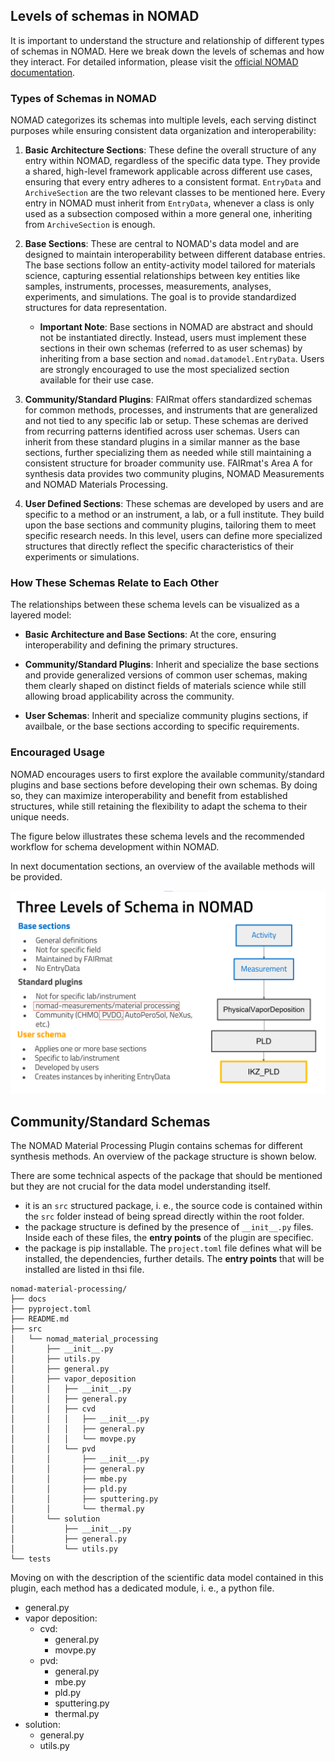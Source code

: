 ## Levels of schemas in NOMAD

It is important to understand the structure and relationship of different types of schemas in NOMAD. Here we break down the levels of schemas and how they interact. For detailed information, please visit the [official NOMAD documentation](https://nomad-lab.eu/prod/v1/staging/docs/explanation/data.html#schema).

### Types of Schemas in NOMAD

NOMAD categorizes its schemas into multiple levels, each serving distinct purposes while ensuring consistent data organization and interoperability:

1. **Basic Architecture Sections**: These define the overall structure of any entry within NOMAD, regardless of the specific data type. They provide a shared, high-level framework applicable across different use cases, ensuring that every entry adheres to a consistent format. `EntryData` and `ArchiveSection` are the two relevant classes to be mentioned here.
Every entry in NOMAD must inherit from `EntryData`, whenever a class is only used as a subsection composed within a more general one, inheriting from `ArchiveSection` is enough.

2. **Base Sections**: These are central to NOMAD's data model and are designed to maintain interoperability between different database entries. The base sections follow an entity-activity model tailored for materials science, capturing essential relationships between key entities like samples, instruments, processes, measurements, analyses, experiments, and simulations. The goal is to provide standardized structures for data representation.


	- **Important Note**: Base sections in NOMAD are abstract and should not be instantiated directly. Instead, users must implement these sections in their own schemas (referred to as user schemas) by inheriting from a base section and `nomad.datamodel.EntryData`. Users are strongly encouraged to use the most specialized section available for their use case.


3. **Community/Standard Plugins**: FAIRmat offers standardized schemas for common methods, processes, and instruments that are generalized and not tied to any specific lab or setup. These schemas are derived from recurring patterns identified across user schemas. Users can inherit from these standard plugins in a similar manner as the base sections, further specializing them as needed while still maintaining a consistent structure for broader community use.
FAIRmat's Area A for synthesis data provides two community plugins, NOMAD Measurements and NOMAD Materials Processing.

4. **User Defined Sections**: These schemas are developed by users and are specific to a method or an instrument, a lab, or a full institute. They build upon the base sections and community plugins, tailoring them to meet specific research needs. In this level, users can define more specialized structures that directly reflect the specific characteristics of their experiments or simulations.



### How These Schemas Relate to Each Other

The relationships between these schema levels can be visualized as a layered model:

- **Basic Architecture and Base Sections**: At the core, ensuring interoperability and defining the primary structures.

- **Community/Standard Plugins**: Inherit and specialize the base sections and provide generalized versions of common user schemas, making them clearly shaped on distinct fields of materials science while still allowing broad applicability across the community.

- **User Schemas**: Inherit and specialize community plugins sections, if availbale, or the base sections according to specific requirements.

### Encouraged Usage

NOMAD encourages users to first explore the available community/standard plugins and base sections before developing their own schemas. By doing so, they can maximize interoperability and benefit from established structures, while still retaining the flexibility to adapt the schema to their unique needs.

The figure below illustrates these schema levels and the recommended workflow for schema development within NOMAD.

In next documentation sections, an overview of the available methods will be provided.

![Levels of schema](../assets/levelsschema.png)


## Community/Standard Schemas

The NOMAD Material Processing Plugin contains schemas for different synthesis methods.
An overview of the package structure is shown below.

There are some technical aspects of the package that should be mentioned but they are not crucial for the data model understanding itself.

- it is an `src` structured package, i. e., the source code is contained within the `src` folder instead of being spread directly within the root folder.
- the package structure is defined by the presence of `__init__.py` files. Inside each of these files, the **entry points** of the plugin are specifiec.
- the package is pip installable. The `project.toml` file defines what will be installed, the dependencies, further details. The **entry points** that will be installed are listed in thsi file.

```
nomad-material-processing/
├── docs
├── pyproject.toml
├── README.md
├── src
│   └── nomad_material_processing
│       ├── __init__.py
│       ├── utils.py
│       ├── general.py
│       ├── vapor_deposition
│       │   ├── __init__.py
│       │   ├── general.py
│       │   ├── cvd
│       │   │   ├── __init__.py
│       │   │   ├── general.py
│       │   │   └── movpe.py
│       │   └── pvd
│       │       ├── __init__.py
│       │       ├── general.py
│       │       ├── mbe.py
│       │       ├── pld.py
│       │       ├── sputtering.py
│       │       └── thermal.py
│       └── solution
│           ├── __init__.py
│           ├── general.py
│           └── utils.py
└── tests
```

Moving on with the description of the scientific data model contained in this plugin, each method has a dedicated module, i. e., a python file.

- general.py
- vapor deposition:
  - cvd:
    - general.py
    - movpe.py
  - pvd:
    - general.py
    - mbe.py
    - pld.py
    - sputtering.py
    - thermal.py
- solution:
  - general.py
  - utils.py
